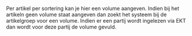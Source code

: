 Per artikel per sortering kan je hier een volume aangeven. Indien bij het artikeln geen volume staat aangeven dan zoekt het systeem bij de artikelgroep voor een volume. Indien er een partij wordt ingelezen via EKT dan wordt voor deze partij de volume gevuld.